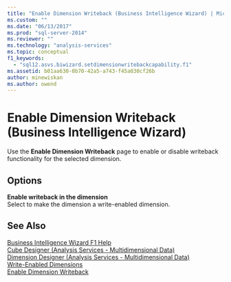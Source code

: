 ```yaml
---
title: "Enable Dimension Writeback (Business Intelligence Wizard) | Microsoft Docs"
ms.custom: ""
ms.date: "06/13/2017"
ms.prod: "sql-server-2014"
ms.reviewer: ""
ms.technology: "analysis-services"
ms.topic: conceptual
f1_keywords: 
  - "sql12.asvs.biwizard.setdimensionwritebackcapability.f1"
ms.assetid: b01aa630-0b70-42a5-a743-f45a030cf26b
author: minewiskan
ms.author: owend
---
```

# Enable Dimension Writeback (Business Intelligence Wizard)
  Use the **Enable Dimension Writeback** page to enable or disable writeback functionality for the selected dimension.  
  
## Options  
 **Enable writeback in the dimension**  
 Select to make the dimension a write-enabled dimension.  
  
## See Also  
 [Business Intelligence Wizard F1 Help](business-intelligence-wizard-f1-help.md)   
 [Cube Designer &#40;Analysis Services - Multidimensional Data&#41;](cube-designer-analysis-services-multidimensional-data.md)   
 [Dimension Designer &#40;Analysis Services - Multidimensional Data&#41;](dimension-designer-analysis-services-multidimensional-data.md)   
 [Write-Enabled Dimensions](multidimensional-models-olap-logical-dimension-objects/write-enabled-dimensions.md)   
 [Enable Dimension Writeback](multidimensional-models/bi-wizard-enable-dimension-writeback.md)  
  
  
